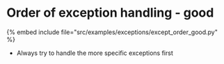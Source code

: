 # Order of exception handling - good


{% embed include file="src/examples/exceptions/except_order_good.py" %}

* Always try to handle the more specific exceptions first


